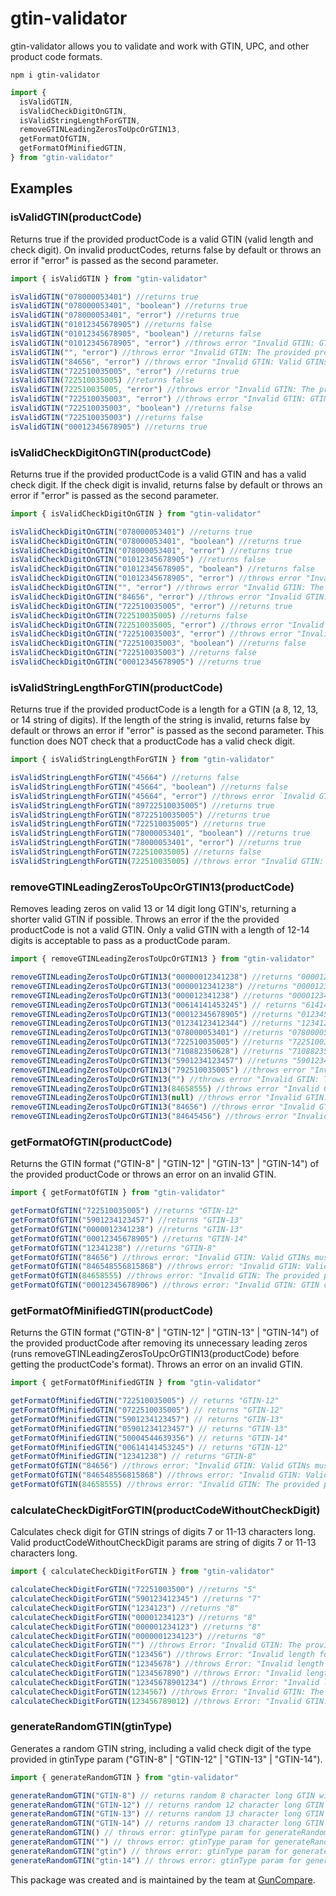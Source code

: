 # gtin-validator

gtin-validator allows you to validate and work with GTIN, UPC, and other product code formats.

```
npm i gtin-validator
```

```javascript
import {
  isValidGTIN,
  isValidCheckDigitOnGTIN,
  isValidStringLengthForGTIN,
  removeGTINLeadingZerosToUpcOrGTIN13,
  getFormatOfGTIN,
  getFormatOfMinifiedGTIN,
} from "gtin-validator"
```

## Examples

### isValidGTIN(productCode)

Returns true if the provided productCode is a valid GTIN (valid length and check digit). On invalid productCodes, returns false by default or throws an error if "error" is passed as the second parameter.

```javascript
import { isValidGTIN } from "gtin-validator"

isValidGTIN("078000053401") //returns true
isValidGTIN("078000053401", "boolean") //returns true
isValidGTIN("078000053401", "error") //returns true
isValidGTIN("01012345678905") //returns false
isValidGTIN("01012345678905", "boolean") //returns false
isValidGTIN("01012345678905", "error") //throws error "Invalid GTIN: GTIN check digit is invalid."
isValidGTIN("", "error") //throws error "Invalid GTIN: The provided productCode is an empty string."
isValidGTIN("84656", "error") //throws error "Invalid GTIN: Valid GTINs must 8 digits or 12-14 digits."
isValidGTIN("722510035005", "error") //returns true
isValidGTIN(722510035005) //returns false
isValidGTIN(722510035005, "error") //throws error "Invalid GTIN: The provided productCode is not of type string."
isValidGTIN("722510035003", "error") //throws error "Invalid GTIN: GTIN check digit is invalid.""
isValidGTIN("722510035003", "boolean") //returns false
isValidGTIN("722510035003") //returns false
isValidGTIN("00012345678905") //returns true
```

### isValidCheckDigitOnGTIN(productCode)

Returns true if the provided productCode is a valid GTIN and has a valid check digit. If the check digit is invalid, returns false by default or throws an error if "error" is passed as the second parameter.

```javascript
import { isValidCheckDigitOnGTIN } from "gtin-validator"

isValidCheckDigitOnGTIN("078000053401") //returns true
isValidCheckDigitOnGTIN("078000053401", "boolean") //returns true
isValidCheckDigitOnGTIN("078000053401", "error") //returns true
isValidCheckDigitOnGTIN("01012345678905") //returns false
isValidCheckDigitOnGTIN("01012345678905", "boolean") //returns false
isValidCheckDigitOnGTIN("01012345678905", "error") //throws error "Invalid GTIN: GTIN check digit is invalid."
isValidCheckDigitOnGTIN("", "error") //throws error "Invalid GTIN: The provided productCode is an empty string."
isValidCheckDigitOnGTIN("84656", "error") //throws error "Invalid GTIN: Valid GTINs must 8 digits or 12-14 digits."
isValidCheckDigitOnGTIN("722510035005", "error") //returns true
isValidCheckDigitOnGTIN(722510035005) //returns false
isValidCheckDigitOnGTIN(722510035005, "error") //throws error "Invalid GTIN: The provided productCode is not of type string."
isValidCheckDigitOnGTIN("722510035003", "error") //throws error "Invalid GTIN: GTIN check digit is invalid.""
isValidCheckDigitOnGTIN("722510035003", "boolean") //returns false
isValidCheckDigitOnGTIN("722510035003") //returns false
isValidCheckDigitOnGTIN("00012345678905") //returns true
```

### isValidStringLengthForGTIN(productCode)

Returns true if the provided productCode is a length for a GTIN (a 8, 12, 13, or 14 string of digits). If the length of the string is invalid, returns false by default or throws an error if "error" is passed as the second parameter.
This function does NOT check that a productCode has a valid check digit.

```javascript
import { isValidStringLengthForGTIN } from "gtin-validator"

isValidStringLengthForGTIN("45664") //returns false
isValidStringLengthForGTIN("45664", "boolean") //returns false
isValidStringLengthForGTIN("45664", "error") //throws error `Invalid GTIN: Valid GTINs must 8 digits or 12-14 digits.`
isValidStringLengthForGTIN("89722510035005") //returns true
isValidStringLengthForGTIN("8722510035005") //returns true
isValidStringLengthForGTIN("722510035005") //returns true
isValidStringLengthForGTIN("78000053401", "boolean") //returns true
isValidStringLengthForGTIN("78000053401", "error") //returns true
isValidStringLengthForGTIN(722510035005) //returns false
isValidStringLengthForGTIN(722510035005) //throws error "Invalid GTIN: The provided productCode is not of type string."
```

### removeGTINLeadingZerosToUpcOrGTIN13(productCode)

Removes leading zeros on valid 13 or 14 digit long GTIN's, returning a shorter valid GTIN if possible. Throws an error if the the provided productCode is not a valid GTIN. Only a valid GTIN with a length of 12-14 digits is acceptable to pass as a productCode param.

```javascript
import { removeGTINLeadingZerosToUpcOrGTIN13 } from "gtin-validator"

removeGTINLeadingZerosToUpcOrGTIN13("00000012341238") //returns "000012341238"
removeGTINLeadingZerosToUpcOrGTIN13("0000012341238") //returns "000012341238"
removeGTINLeadingZerosToUpcOrGTIN13("000012341238") //returns "000012341238"
removeGTINLeadingZerosToUpcOrGTIN13("00614141453245") // returns "614141453245"
removeGTINLeadingZerosToUpcOrGTIN13("00012345678905") //returns "012345678905"
removeGTINLeadingZerosToUpcOrGTIN13("01234123412344") //returns "1234123412344"
removeGTINLeadingZerosToUpcOrGTIN13("078000053401") //returns "078000053401"
removeGTINLeadingZerosToUpcOrGTIN13("722510035005") //returns "722510035005"
removeGTINLeadingZerosToUpcOrGTIN13("710882350628") //returns "710882350628"
removeGTINLeadingZerosToUpcOrGTIN13("5901234123457") //returns "5901234123457"
removeGTINLeadingZerosToUpcOrGTIN13("792510035005") //throws error "Invalid GTIN: GTIN check digit is invalid."
removeGTINLeadingZerosToUpcOrGTIN13("") //throws error "Invalid GTIN: The provided productCode is an empty string."
removeGTINLeadingZerosToUpcOrGTIN13(84658555) //throws error "Invalid GTIN: The provided productCode is not of type string"
removeGTINLeadingZerosToUpcOrGTIN13(null) //throws error "Invalid GTIN: The provided productCode is not of type string"
removeGTINLeadingZerosToUpcOrGTIN13("84656") //throws error "Invalid GTIN: Valid GTINs must 8 digits or 12-14 digits."
removeGTINLeadingZerosToUpcOrGTIN13("84645456") //throws error "Invalid productCode provided to removeGTINLeadingZerosToUpcOrGTIN13: Only valid GTINs between 12-14 digits are accepted."
```

### getFormatOfGTIN(productCode)

Returns the GTIN format ("GTIN-8" | "GTIN-12" | "GTIN-13" | "GTIN-14") of the provided productCode or throws an error on an invalid GTIN.

```javascript
import { getFormatOfGTIN } from "gtin-validator"

getFormatOfGTIN("722510035005") //returns "GTIN-12"
getFormatOfGTIN("5901234123457") //returns "GTIN-13"
getFormatOfGTIN("0000012341238") //returns "GTIN-13"
getFormatOfGTIN("00012345678905") //returns "GTIN-14"
getFormatOfGTIN("12341238") //returns "GTIN-8"
getFormatOfGTIN("84656") //throws error: "Invalid GTIN: Valid GTINs must 8 digits or 12-14 digits."
getFormatOfGTIN("846548556815868") //throws error: "Invalid GTIN: Valid GTINs must 8 digits or 12-14 digits."
getFormatOfGTIN(84658555) //throws error: "Invalid GTIN: The provided productCode is not of type string."
getFormatOfGTIN("00012345678906") //throws error: "Invalid GTIN: GTIN check digit is invalid."
```

### getFormatOfMinifiedGTIN(productCode)

Returns the GTIN format ("GTIN-8" | "GTIN-12" | "GTIN-13" | "GTIN-14") of the provided productCode after removing its unnecessary leading zeros (runs removeGTINLeadingZerosToUpcOrGTIN13(productCode) before getting the productCode's format). Throws an error on an invalid GTIN.

```javascript
import { getFormatOfMinifiedGTIN } from "gtin-validator"

getFormatOfMinifiedGTIN("722510035005") // returns "GTIN-12"
getFormatOfMinifiedGTIN("0722510035005") // returns "GTIN-12"
getFormatOfMinifiedGTIN("5901234123457") // returns "GTIN-13"
getFormatOfMinifiedGTIN("05901234123457") // returns "GTIN-13"
getFormatOfMinifiedGTIN("50004544639356") // returns "GTIN-14"
getFormatOfMinifiedGTIN("00614141453245") // returns "GTIN-12"
getFormatOfMinifiedGTIN("12341238") // returns "GTIN-8"
getFormatOfGTIN("84656") //throws error: "Invalid GTIN: Valid GTINs must 8 digits or 12-14 digits."
getFormatOfGTIN("846548556815868") //throws error: "Invalid GTIN: Valid GTINs must 8 digits or 12-14 digits."
getFormatOfGTIN(84658555) //throws error: "Invalid GTIN: The provided productCode is not of type string."
```

### calculateCheckDigitForGTIN(productCodeWithoutCheckDigit)

Calculates check digit for GTIN strings of digits 7 or 11-13 characters long. Valid productCodeWithoutCheckDigit params are string of digits 7 or 11-13 characters long.

```javascript
import { calculateCheckDigitForGTIN } from "gtin-validator"

calculateCheckDigitForGTIN("72251003500") //returns "5"
calculateCheckDigitForGTIN("590123412345") //returns "7"
calculateCheckDigitForGTIN("1234123") //returns "8"
calculateCheckDigitForGTIN("00001234123") //returns "8"
calculateCheckDigitForGTIN("000001234123") //returns "8"
calculateCheckDigitForGTIN("0000001234123") //returns "8"
calculateCheckDigitForGTIN("") //throws Error: "Invalid GTIN: The provided productCode is an empty string."
calculateCheckDigitForGTIN("123456") //throws Error: "Invalid length for the provided productCodeWithoutCheckDigit param..."
calculateCheckDigitForGTIN("12345678") //throws Error: "Invalid length for the provided productCodeWithoutCheckDigit param..."
calculateCheckDigitForGTIN("1234567890") //throws Error: "Invalid length for the provided productCodeWithoutCheckDigit param..."
calculateCheckDigitForGTIN("12345678901234") //throws Error: "Invalid length for the provided productCodeWithoutCheckDigit param..."
calculateCheckDigitForGTIN(1234567) //throws Error: "Invalid GTIN: The provided productCode is not of type string."
calculateCheckDigitForGTIN(123456789012) //throws Error: "Invalid GTIN: The provided productCode is not of type string."
```

### generateRandomGTIN(gtinType)

Generates a random GTIN string, including a valid check digit of the type provided in gtinType param ("GTIN-8" | "GTIN-12" | "GTIN-13" | "GTIN-14").

```javascript
import { generateRandomGTIN } from "gtin-validator"

generateRandomGTIN("GTIN-8") // returns random 8 character long GTIN with a valid check digit, random example: "12341238"
generateRandomGTIN("GTIN-12") // returns random 12 character long GTIN with a valid check digit, random example: "722510035005"
generateRandomGTIN("GTIN-13") // returns random 13 character long GTIN with a valid check digit, random example: "5901234123457"
generateRandomGTIN("GTIN-14") // returns random 13 character long GTIN with a valid check digit, random example: "00012345678905"
generateRandomGTIN() // throws error: gtinType param for generateRandomGTIN must be "GTIN-8", "GTIN-12", "GTIN-13", or "GTIN-14".
generateRandomGTIN("") // throws error: gtinType param for generateRandomGTIN must be "GTIN-8", "GTIN-12", "GTIN-13", or "GTIN-14".
generateRandomGTIN("gtin") // throws error: gtinType param for generateRandomGTIN must be "GTIN-8", "GTIN-12", "GTIN-13", or "GTIN-14".
generateRandomGTIN("gtin-14") // throws error: gtinType param for generateRandomGTIN must be "GTIN-8", "GTIN-12", "GTIN-13", or "GTIN-14".
```

This package was created and is maintained by the team at [GunCompare](https://guncompare.com/).
